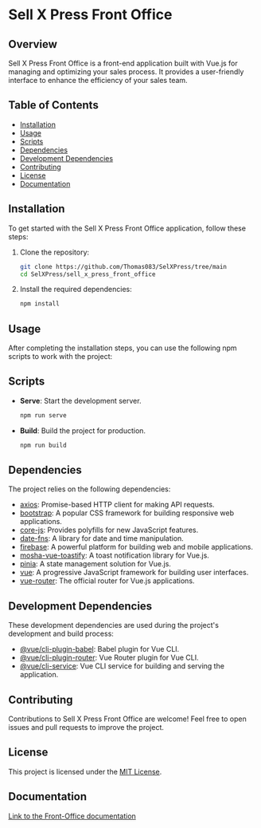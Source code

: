 # Sell X Press Front Office

## Overview

Sell X Press Front Office is a front-end application built with Vue.js for managing and optimizing your sales process. It provides a user-friendly interface to enhance the efficiency of your sales team.

## Table of Contents

- [Installation](#installation)
- [Usage](#usage)
- [Scripts](#scripts)
- [Dependencies](#dependencies)
- [Development Dependencies](#development-dependencies)
- [Contributing](#contributing)
- [License](#license)
- [Documentation](#documentation)

## Installation

To get started with the Sell X Press Front Office application, follow these steps:

1. Clone the repository:

   ```bash
   git clone https://github.com/Thomas083/SelXPress/tree/main
   cd SelXPress/sell_x_press_front_office
   ```

2. Install the required dependencies:

   ```bash
   npm install
   ```

## Usage

After completing the installation steps, you can use the following npm scripts to work with the project:

## Scripts

- **Serve**: Start the development server.

   ```bash
   npm run serve
   ```

- **Build**: Build the project for production.

   ```bash
   npm run build
   ```

## Dependencies

The project relies on the following dependencies:

- [axios](https://www.npmjs.com/package/axios): Promise-based HTTP client for making API requests.
- [bootstrap](https://getbootstrap.com/): A popular CSS framework for building responsive web applications.
- [core-js](https://www.npmjs.com/package/core-js): Provides polyfills for new JavaScript features.
- [date-fns](https://date-fns.org/): A library for date and time manipulation.
- [firebase](https://firebase.google.com/): A powerful platform for building web and mobile applications.
- [mosha-vue-toastify](https://www.npmjs.com/package/mosha-vue-toastify): A toast notification library for Vue.js.
- [pinia](https://pinia.esm.dev/): A state management solution for Vue.js.
- [vue](https://vuejs.org/): A progressive JavaScript framework for building user interfaces.
- [vue-router](https://router.vuejs.org/): The official router for Vue.js applications.

## Development Dependencies

These development dependencies are used during the project's development and build process:

- [@vue/cli-plugin-babel](https://cli.vuejs.org/): Babel plugin for Vue CLI.
- [@vue/cli-plugin-router](https://cli.vuejs.org/): Vue Router plugin for Vue CLI.
- [@vue/cli-service](https://cli.vuejs.org/): Vue CLI service for building and serving the application.

## Contributing

Contributions to Sell X Press Front Office are welcome! Feel free to open issues and pull requests to improve the project.

## License

This project is licensed under the [MIT License](LICENSE).

## Documentation

[Link to the Front-Office documentation](https://docs.google.com/document/d/1Gbn8Au27-EOZcRPAvDuXpPDr-Jqim_hIeiFSN9PLWtI/edit?usp=sharing)